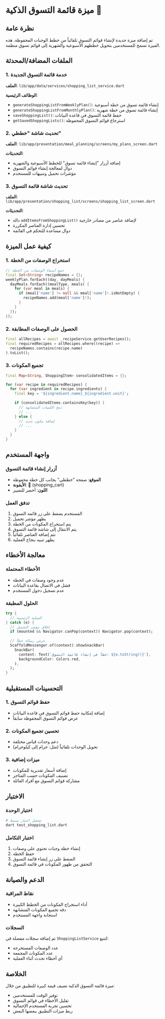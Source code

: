 # ميزة قائمة التسوق الذكية 🛒

## نظرة عامة

تم إضافة ميزة جديدة لإنشاء قوائم التسوق تلقائياً من خطط الوجبات المحفوظة. هذه الميزة تسمح للمستخدمين بتحويل خططهم الأسبوعية والشهرية إلى قوائم تسوق منظمة.

## الملفات المضافة/المحدثة

### 1. خدمة قائمة التسوق الجديدة
**الملف**: `lib/app/data/services/shopping_list_service.dart`

**الوظائف الرئيسية**:
- `generateShoppingListFromWeeklyPlan()`: إنشاء قائمة تسوق من خطة أسبوعية
- `generateShoppingListFromMonthlyPlan()`: إنشاء قائمة تسوق من خطة شهرية
- `saveShoppingList()`: حفظ قائمة التسوق في قاعدة البيانات
- `getSavedShoppingLists()`: استرجاع قوائم التسوق المحفوظة

### 2. تحديث شاشة "خططي"
**الملف**: `lib/app/presentation/meal_planning/screens/my_plans_screen.dart`

**التحديثات**:
- إضافة أزرار "إنشاء قائمة تسوق" للخطط الأسبوعية والشهرية
- دوال لمعالجة إنشاء قوائم التسوق
- مؤشرات تحميل وتنبيهات للمستخدم

### 3. تحديث شاشة قائمة التسوق
**الملف**: `lib/app/presentation/shopping_list/screens/shopping_list_screen.dart`

**التحديثات**:
- دالة `addItemsFromShoppingList()` لإضافة عناصر من مصادر خارجية
- تحسين إدارة العناصر المكررة
- دوال مساعدة للتحكم في القائمة

## كيفية عمل الميزة

### 1. استخراج الوصفات من الخطة
```dart
// جمع أسماء الوصفات من الخطة
final Set<String> recipeNames = {};
weeklyPlan.forEach((day, dayMeals) {
  dayMeals.forEach((mealType, meals) {
    for (var meal in meals) {
      if (meal['name'] != null && meal['name']!.isNotEmpty) {
        recipeNames.add(meal['name']!);
      }
    }
  });
});
```

### 2. الحصول على الوصفات المطابقة
```dart
final allRecipes = await _recipeService.getUserRecipes();
final requiredRecipes = allRecipes.where((recipe) => 
  recipeNames.contains(recipe.name)
).toList();
```

### 3. تجميع المكونات
```dart
final Map<String, ShoppingItem> consolidatedItems = {};

for (var recipe in requiredRecipes) {
  for (var ingredient in recipe.ingredients) {
    final key = '${ingredient.name}_${ingredient.unit}';
    
    if (consolidatedItems.containsKey(key)) {
      // دمج الكميات المتشابهة
      // ...
    } else {
      // إضافة مكون جديد
      // ...
    }
  }
}
```

## واجهة المستخدم

### أزرار إنشاء قائمة التسوق
- **الموقع**: صفحة "خططي" بجانب كل خطة محفوظة
- **الأيقونة**: 🛒 (shopping_cart)
- **اللون**: أخضر للتمييز

### تدفق العمل
1. المستخدم يضغط على زر قائمة التسوق
2. يظهر مؤشر تحميل
3. يتم استخراج المكونات من الخطة
4. يتم الانتقال إلى شاشة قائمة التسوق
5. تتم إضافة العناصر تلقائياً
6. يظهر تنبيه بنجاح العملية

## معالجة الأخطاء

### الأخطاء المحتملة
- عدم وجود وصفات في الخطة
- فشل في الاتصال بقاعدة البيانات
- عدم تسجيل دخول المستخدم

### الحلول المطبقة
```dart
try {
  // العملية الرئيسية
} catch (e) {
  // إغلاق مؤشر التحميل
  if (mounted && Navigator.canPop(context)) Navigator.pop(context);
  
  // عرض رسالة خطأ
  ScaffoldMessenger.of(context).showSnackBar(
    SnackBar(
      content: Text('خطأ في إنشاء قائمة التسوق: ${e.toString()}'),
      backgroundColor: Colors.red,
    ),
  );
}
```

## التحسينات المستقبلية

### 1. حفظ قوائم التسوق
- إضافة إمكانية حفظ قوائم التسوق في قاعدة البيانات
- عرض قوائم التسوق المحفوظة سابقاً

### 2. تحسين تجميع المكونات
- دعم وحدات قياس مختلفة
- تحويل الوحدات تلقائياً (مثل: جرام إلى كيلوجرام)

### 3. ميزات إضافية
- إضافة أسعار تقديرية للمكونات
- تصنيف المكونات حسب المتاجر
- مشاركة قوائم التسوق مع أفراد العائلة

## الاختبار

### اختبار الوحدة
```bash
# تشغيل اختبار بسيط
dart test_shopping_list.dart
```

### اختبار التكامل
1. إنشاء خطة وجبات تحتوي على وصفات
2. حفظ الخطة
3. الضغط على زر إنشاء قائمة التسوق
4. التحقق من ظهور المكونات في قائمة التسوق

## الدعم والصيانة

### نقاط المراقبة
- أداء استخراج المكونات من الخطط الكبيرة
- دقة تجميع المكونات المتشابهة
- استجابة واجهة المستخدم

### السجلات
تم إضافة سجلات مفصلة في `ShoppingListService` لتتبع:
- عدد الوصفات المستخرجة
- عدد المكونات المجمعة
- أي أخطاء تحدث أثناء العملية

## الخلاصة

ميزة قائمة التسوق الذكية تضيف قيمة كبيرة للتطبيق من خلال:
- توفير الوقت للمستخدمين
- تقليل الأخطاء في قوائم التسوق
- تحسين تجربة المستخدم الإجمالية
- ربط ميزات التطبيق ببعضها البعض

